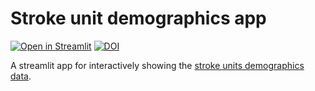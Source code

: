 # Stroke unit demographics app

[![Open in Streamlit][streamlit-img]][streamlit-link] [![DOI][doi-img]][doi-link]

A streamlit app for interactively showing the [stroke units demographics data](https://github.com/samuel-book/stroke_unit_demographics).



[doi-img]: https://zenodo.org/badge/806924271.svg
[doi-link]: https://zenodo.org/doi/10.5281/zenodo.11657647

[streamlit-img]: https://static.streamlit.io/badges/streamlit_badge_black_white.svg
[streamlit-link]: https://stroke-unit-demographics.streamlit.app
